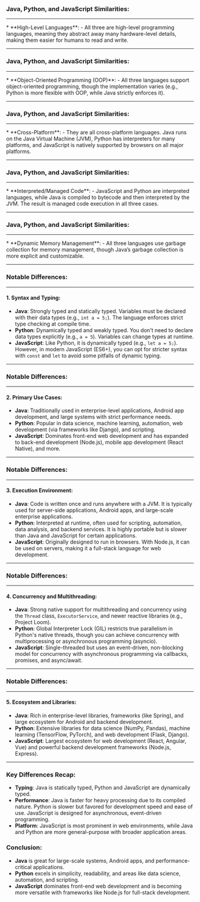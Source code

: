 
### **Java, Python, and JavaScript Similarities:**
<hr>
* **High-Level Languages**: 
   - All three are high-level programming languages, meaning they abstract away many hardware-level details, making them easier for humans to read and write.
   
---

### **Java, Python, and JavaScript Similarities:**
<hr>
* **Object-Oriented Programming (OOP)**: 
   - All three languages support object-oriented programming, though the implementation varies (e.g., Python is more flexible with OOP, while Java strictly enforces it).

---

### **Java, Python, and JavaScript Similarities:**
<hr>
* **Cross-Platform**: 
   - They are all cross-platform languages. Java runs on the Java Virtual Machine (JVM), Python has interpreters for many platforms, and JavaScript is natively supported by browsers on all major platforms.

---

### **Java, Python, and JavaScript Similarities:**
<hr>
* **Interpreted/Managed Code**: 
   - JavaScript and Python are interpreted languages, while Java is compiled to bytecode and then interpreted by the JVM. The result is managed code execution in all three cases.

---

### **Java, Python, and JavaScript Similarities:**
<hr>
* **Dynamic Memory Management**: 
   - All three languages use garbage collection for memory management, though Java’s garbage collection is more explicit and customizable.

---

### **Notable Differences:**
<hr>

#### **1. Syntax and Typing:**
   - **Java**: Strongly typed and statically typed. Variables must be declared with their data types (e.g., `int a = 5;`). The language enforces strict type checking at compile time.
   - **Python**: Dynamically typed and weakly typed. You don't need to declare data types explicitly (e.g., `a = 5`). Variables can change types at runtime.
   - **JavaScript**: Like Python, it is dynamically typed (e.g., `let a = 5;`). However, in modern JavaScript (ES6+), you can opt for stricter syntax with `const` and `let` to avoid some pitfalls of dynamic typing.

---

### **Notable Differences:**
<hr>

#### **2. Primary Use Cases:**
   - **Java**: Traditionally used in enterprise-level applications, Android app development, and large systems with strict performance needs.
   - **Python**: Popular in data science, machine learning, automation, web development (via frameworks like Django), and scripting.
   - **JavaScript**: Dominates front-end web development and has expanded to back-end development (Node.js), mobile app development (React Native), and more.

---

### **Notable Differences:**
<hr>

#### **3. Execution Environment:**
   - **Java**: Code is written once and runs anywhere with a JVM. It is typically used for server-side applications, Android apps, and large-scale enterprise applications.
   - **Python**: Interpreted at runtime, often used for scripting, automation, data analysis, and backend services. It is highly portable but is slower than Java and JavaScript for certain applications.
   - **JavaScript**: Originally designed to run in browsers. With Node.js, it can be used on servers, making it a full-stack language for web development.

---

### **Notable Differences:**
<hr>

#### **4. Concurrency and Multithreading:**
   - **Java**: Strong native support for multithreading and concurrency using the `Thread` class, `ExecutorService`, and newer reactive libraries (e.g., Project Loom).
   - **Python**: Global Interpreter Lock (GIL) restricts true parallelism in Python's native threads, though you can achieve concurrency with multiprocessing or asynchronous programming (asyncio).
   - **JavaScript**: Single-threaded but uses an event-driven, non-blocking model for concurrency with asynchronous programming via callbacks, promises, and async/await.

---

### **Notable Differences:**
<hr>

#### **5. Ecosystem and Libraries:**
   - **Java**: Rich in enterprise-level libraries, frameworks (like Spring), and large ecosystem for Android and backend development.
   - **Python**: Extensive libraries for data science (NumPy, Pandas), machine learning (TensorFlow, PyTorch), and web development (Flask, Django).
   - **JavaScript**: Largest ecosystem for web development (React, Angular, Vue) and powerful backend development frameworks (Node.js, Express).

---

### **Key Differences Recap:**
- **Typing**: Java is statically typed, Python and JavaScript are dynamically typed.
- **Performance**: Java is faster for heavy processing due to its compiled nature. Python is slower but favored for development speed and ease of use. JavaScript is designed for asynchronous, event-driven programming.
- **Platform**: JavaScript is most prominent in web environments, while Java and Python are more general-purpose with broader application areas.

### **Conclusion:**
- **Java** is great for large-scale systems, Android apps, and performance-critical applications.
- **Python** excels in simplicity, readability, and areas like data science, automation, and scripting.
- **JavaScript** dominates front-end web development and is becoming more versatile with frameworks like Node.js for full-stack development. 

